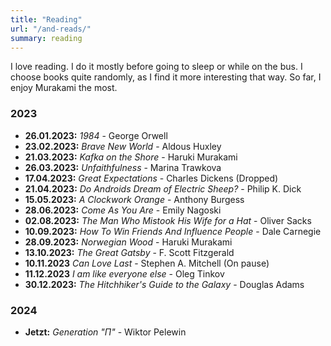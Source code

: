 ```yaml
---
title: "Reading"
url: "/and-reads/"
summary: reading
---
```

I love reading. I do it mostly before going to sleep or while on the bus. I choose books quite randomly, as I find it more interesting that way. So far, I enjoy Murakami the most.

### 2023
- **26.01.2023:** *1984* - George Orwell
- **23.02.2023:** *Brave New World* - Aldous Huxley
- **21.03.2023:** *Kafka on the Shore* - Haruki Murakami
- **26.03.2023:** *Unfaithfulness* - Marina Trawkova
- **17.04.2023:** *Great Expectations* - Charles Dickens (Dropped)
- **21.04.2023:** *Do Androids Dream of Electric Sheep?* - Philip K. Dick
- **15.05.2023:** *A Clockwork Orange* - Anthony Burgess
- **28.06.2023:** *Come As You Are* - Emily Nagoski
- **02.08.2023:** *The Man Who Mistook His Wife for a Hat* - Oliver Sacks
- **10.09.2023:** *How To Win Friends And Influence People* - Dale Carnegie
- **28.09.2023:** *Norwegian Wood* - Haruki Murakami
- **13.10.2023:** *The Great Gatsby* - F. Scott Fitzgerald
- **10.11.2023** *Can Love Last* - Stephen A. Mitchell (On pause)
- **11.12.2023** *I am like everyone else* - Oleg Tinkov
- **30.12.2023:** *The Hitchhiker's Guide to the Galaxy* - Douglas Adams

### 2024
- **Jetzt:** *Generation "П"* - Wiktor Pelewin